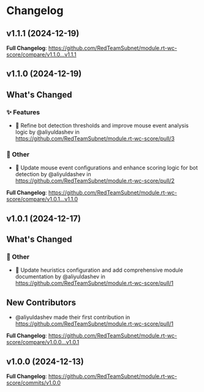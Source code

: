 # Changelog

## v1.1.1 (2024-12-19)

<!-- Release notes generated using configuration in .github/release.yml at v1.1.1 -->



**Full Changelog**: https://github.com/RedTeamSubnet/module.rt-wc-score/compare/v1.1.0...v1.1.1

## v1.1.0 (2024-12-19)

<!-- Release notes generated using configuration in .github/release.yml at v1.1.0 -->

## What's Changed
### ✨ Features
* 🔧 Refine bot detection thresholds and improve mouse event analysis logic by @aliyuldashev in https://github.com/RedTeamSubnet/module.rt-wc-score/pull/3
### 💬 Other
* 🔧 Update mouse event configurations and enhance scoring logic for bot detection by @aliyuldashev in https://github.com/RedTeamSubnet/module.rt-wc-score/pull/2


**Full Changelog**: https://github.com/RedTeamSubnet/module.rt-wc-score/compare/v1.0.1...v1.1.0

## v1.0.1 (2024-12-17)

<!-- Release notes generated using configuration in .github/release.yml at v1.0.1 -->

## What's Changed
### 💬 Other
* 📝 Update heuristics configuration and add comprehensive module documentation by @aliyuldashev in https://github.com/RedTeamSubnet/module.rt-wc-score/pull/1

## New Contributors
* @aliyuldashev made their first contribution in https://github.com/RedTeamSubnet/module.rt-wc-score/pull/1

**Full Changelog**: https://github.com/RedTeamSubnet/module.rt-wc-score/compare/v1.0.0...v1.0.1

## v1.0.0 (2024-12-13)

<!-- Release notes generated using configuration in .github/release.yml at v1.0.0 -->



**Full Changelog**: https://github.com/RedTeamSubnet/module.rt-wc-score/commits/v1.0.0

